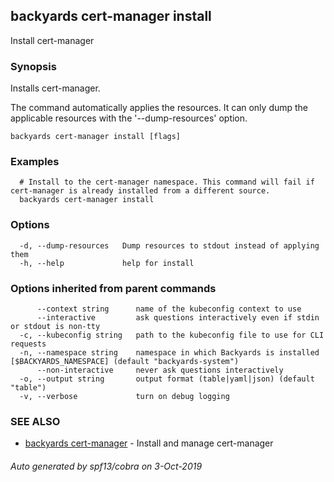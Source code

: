 ## backyards cert-manager install

Install cert-manager

### Synopsis

Installs cert-manager.

The command automatically applies the resources.
It can only dump the applicable resources with the '--dump-resources' option.

```
backyards cert-manager install [flags]
```

### Examples

```
  # Install to the cert-manager namespace. This command will fail if cert-manager is already installed from a different source.
  backyards cert-manager install

```

### Options

```
  -d, --dump-resources   Dump resources to stdout instead of applying them
  -h, --help             help for install
```

### Options inherited from parent commands

```
      --context string      name of the kubeconfig context to use
      --interactive         ask questions interactively even if stdin or stdout is non-tty
  -c, --kubeconfig string   path to the kubeconfig file to use for CLI requests
  -n, --namespace string    namespace in which Backyards is installed [$BACKYARDS_NAMESPACE] (default "backyards-system")
      --non-interactive     never ask questions interactively
  -o, --output string       output format (table|yaml|json) (default "table")
  -v, --verbose             turn on debug logging
```

### SEE ALSO

* [backyards cert-manager](backyards_cert-manager.md)	 - Install and manage cert-manager

###### Auto generated by spf13/cobra on 3-Oct-2019
